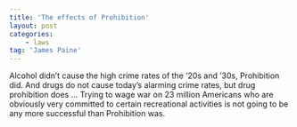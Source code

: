 ```yaml
---
title: 'The effects of Prohibition'
layout: post
categories:
    - laws
tag: 'James Paine'
---
```


Alcohol didn’t cause the high crime rates of the ’20s and ’30s, Prohibition did. And drugs do not cause today’s alarming crime rates, but drug prohibition does … Trying to wage war on 23 million Americans who are obviously very committed to certain recreational activities is not going to be any more successful than Prohibition was.